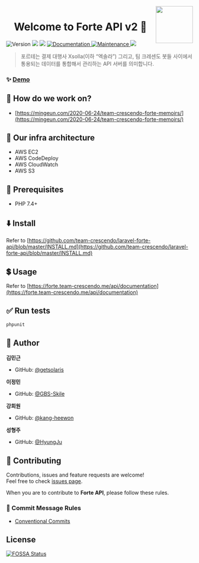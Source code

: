 <img width="100" align="right" src="https://raw.githubusercontent.com/team-crescendo/laravel-forte-api/master/logo.png">
<h1 align="center" >Welcome to Forte API v2 👋</h1>

<p>
  <img alt="Version" src="https://img.shields.io/badge/version-v2-blue.svg?cacheSeconds=2592000" />

  <img src="https://img.shields.io/badge/php-^7.4-blue.svg" />
  <img src="https://img.shields.io/badge/laravel/framework-^7.0-blue.svg" />

  <a href="https://forte.team-crescendo.me/api/documentation" target="_blank">
    <img alt="Documentation" src="https://img.shields.io/badge/documentation-yes-brightgreen.svg" />
  </a>


  <a href="https://github.com/team-crescendo/laravel-forte-api/graphs/commit-activity" target="_blank">
    <img alt="Maintenance" src="https://img.shields.io/badge/Maintained%3F-yes-green.svg" />
  </a>
<a href="https://app.fossa.com/projects/git%2Bgithub.com%2Fteam-crescendo%2Flaravel-forte-api?ref=badge_shield" alt="FOSSA Status"><img src="https://app.fossa.com/api/projects/git%2Bgithub.com%2Fteam-crescendo%2Flaravel-forte-api.svg?type=shield"/></a>

</p>

> 포르테는 결제 대행사 Xsolla(이하 “엑솔라”) 그리고, 팀 크레센도 봇들 사이에서 통용되는 데이터를 통합해서 관리하는 API 서버를 의미합니다.




### ✨ [Demo](https://forte.team-crescendo.me)

## 👀 How do we work on?
 * [https://mingeun.com/2020-06-24/team-crescendo-forte-memoirs/](https://mingeun.com/2020-06-24/team-crescendo-forte-memoirs/)

## 🤔 Our infra architecture
 * AWS EC2
 * AWS CodeDeploy
 * AWS CloudWatch
 * AWS S3
 
## 📝 Prerequisites
- PHP 7.4+

## ⬇️ Install
Refer to [https://github.com/team-crescendo/laravel-forte-api/blob/master/INSTALL.md](https://github.com/team-crescendo/laravel-forte-api/blob/master/INSTALL.md)

## 💲 Usage
Refer to [https://forte.team-crescendo.me/api/documentation](https://forte.team-crescendo.me/api/documentation)

## ✅ Run tests

```bash
phpunit
```

## 👤 Author

**김민근**
* GitHub: [@getsolaris](https://github.com/getsolaris)

**이정민**
* GitHub: [@GBS-Skile](https://github.com/GBS-Skile)

**강희원**
* GitHub: [@kang-heewon](https://github.com/kang-heewon)

**성형주**
* GitHub: [@HyungJu](https://github.com/HyungJu)


## 🤝 Contributing

Contributions, issues and feature requests are welcome!<br />Feel free to check [issues page](https://github.com/team-crescendo/laravel-forte-api/issues).

When you are to contribute to **Forte API**, please follow these rules.

### 🔴 Commit Message Rules
- [Conventional Commits](https://www.conventionalcommits.org/) 


## License
[![FOSSA Status](https://app.fossa.com/api/projects/git%2Bgithub.com%2Fteam-crescendo%2Flaravel-forte-api.svg?type=large)](https://app.fossa.com/projects/git%2Bgithub.com%2Fteam-crescendo%2Flaravel-forte-api?ref=badge_large)